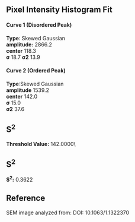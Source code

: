 ## Pixel Intensity Histogram Fit

#### Curve 1 (Disordered Peak)
**Type**: Skewed Gaussian\
**amplitude:** 2866.2\
**center** 118.3\
**σ** 18.7
**σ2** 13.9


#### Curve 2 (Ordered Peak)
**Type**:Skewed Gaussian\
**amplitude** 1539.2\
**center** 142.0\
**σ** 15.0\
**σ2** 37.6


## S<sup>2</sup>
**Threshold Value:** 142.0000\
## S<sup>2</sup>
**S<sup>2</sup>:** 0.3622










## Reference
SEM image analyzed from:
DOI: 10.1063/1.1322370
